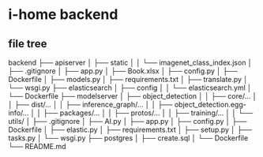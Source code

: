# i-home backend

## file tree

backend
├── apiserver
│   ├── static
│   │   └── imagenet_class_index.json
│   ├── .gitignore
│   ├── app.py
│   ├── Book.xlsx
│   ├── config.py
│   ├── Dockerfile
│   ├── models.py
│   ├── requirements.txt
│   ├── translate.py
│   └── wsgi.py
├── elasticsearch
│   ├── config
│   │   └── elasticsearch.yml
│   └── Dockerfile
├── modelserver
│   ├── object_detection
│   │   ├── core/...
│   │   ├── dist/...
│   │   ├── inference_graph/...
│   │   ├── object_detection.egg-info/...
│   │   ├── packages/...
│   │   ├── protos/...
│   │   ├── training/...
│   │   └── utils/
│   ├── .gitignore
│   ├── AI.py
│   ├── app.py
│   ├── config.py
│   ├── Dockerfile
│   ├── elastic.py
│   ├── requirements.txt
│   ├── setup.py
│   ├── tasks.py
│   └── wsgi.py
├── postgres
│   ├── create.sql
│   └── Dockerfile
└── README.md